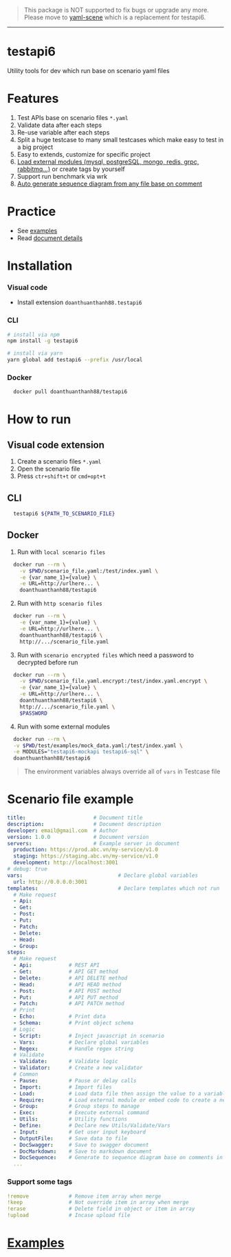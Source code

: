 > This package is NOT supported to fix bugs or upgrade any more.  
> Please move to [yaml-scene](https://github.com/doanthuanthanh88/yaml-scene) which is a replacement for testapi6.

--- 

# testapi6
Utility tools for dev which run base on scenario yaml files

# Features
1. Test APIs base on scenario files `*.yaml`
2. Validate data after each steps
3. Re-use variable after each steps
4. Split a huge testcase to many small testcases which make easy to test in a big project
5. Easy to extends, customize for specific project
6. [Load external modules (mysql, postgreSQL, mongo, redis, grpc, rabbitmq...)](guide/external_module/README.md) or create tags by yourself
7. Support run benchmark via wrk
8. [Auto generate sequence diagram from any file base on comment](guide/doc_sequence/README.md)


# Practice
- See [examples](./test)
- Read [document details](https://doanthuanthanh88.github.io/testapi6/)

# Installation

### Visual code
- Install extension `doanthuanthanh88.testapi6`

### CLI
```sh
# install via npm
npm install -g testapi6
```
```sh
# install via yarn
yarn global add testapi6 --prefix /usr/local
```

### Docker
```sh
  docker pull doanthuanthanh88/testapi6
```


# How to run

## Visual code extension
1. Create a scenario files `*.yaml`
2. Open the scenario file 
3. Press `ctr+shift+t` or `cmd+opt+t`

## CLI
```sh
  testapi6 ${PATH_TO_SCENARIO_FILE}
```

## Docker

1. Run with `local scenario files`
```sh
  docker run --rm \
    -v $PWD/scenario_file.yaml:/test/index.yaml \
    -e {var_name_1}={value} \
    -e URL=http://urlhere... \
    doanthuanthanh88/testapi6
```

2. Run with `http scenario files`
```sh
  docker run --rm \
    -e {var_name_1}={value} \
    -e URL=http://urlhere... \
    doanthuanthanh88/testapi6 \
    http://.../scenario_file.yaml
```

3. Run with `scenario encrypted files` which need a password to decrypted before run
```sh
  docker run --rm \
    -v $PWD/scenario_file.yaml.encrypt:/test/index.yaml.encrypt \
    -e {var_name_1}={value} \
    -e URL=http://urlhere... \
    doanthuanthanh88/testapi6 \
    http://.../scenario_file.yaml \
    $PASSWORD
```

4. Run with some external modules
```sh
  docker run --rm \
  -v $PWD/test/examples/mock_data.yaml:/test/index.yaml \
  -e MODULES="testapi6-mockapi testapi6-sql" \
  doanthuanthanh88/testapi6
```

> The environment variables always override all of `vars` in Testcase file

# Scenario file example
```yaml
title:                      # Document title
description:                # Document description
developer: email@gmail.com  # Author
version: 1.0.0              # Document version
servers:                    # Example server in document
  production: https://prod.abc.vn/my-service/v1.0
  staging: https://staging.abc.vn/my-service/v1.0
  development: http://localhost:3001
# debug: true
vars:                               # Declare global variables
  url: http://0.0.0.0:3001
templates:                          # Declare templates which not run
  # Make request
  - Api:
  - Get:
  - Post:
  - Put:
  - Patch:
  - Delete:
  - Head:
  - Group:
steps:
  # Make request
  - Api:            # REST API
  - Get:            # API GET method
  - Delete:         # API DELETE method
  - Head:           # API HEAD method
  - Post:           # API POST method
  - Put:            # API PUT method
  - Patch:          # API PATCH method
  # Print
  - Echo:           # Print data
  - Schema:         # Print object schema
  # Logic
  - Script:         # Inject javascript in scenario
  - Vars:           # Declare global variables
  - Regex:          # Handle regex string
  # Validate
  - Validate:       # Validate logic
  - Validator:      # Create a new validator
  # Common
  - Pause:          # Pause or delay calls
  - Import:         # Import files
  - Load:           # Load data file then assign the value to a variable
  - Require:        # Load external module or embed code to create a new tags
  - Group:          # Group steps to manage
  - Exec:           # Execute external command
  - Utils:          # Utility functions
  - Define:         # Declare new Utils/Validate/Vars
  - Input:          # Get user input keyboard
  - OutputFile:     # Save data to file
  - DocSwagger:     # Save to swagger document
  - DocMarkdown:    # Save to markdown document
  - DocSequence:    # Generate to sequence diagram base on comments in code
  ...
```

### Support some tags
```yaml
!remove             # Remove item array when merge 
!keep               # Not override item in array when merge
!erase              # Delete field in object or item in array
!upload             # Incase upload file
```

# [Examples](./test)
